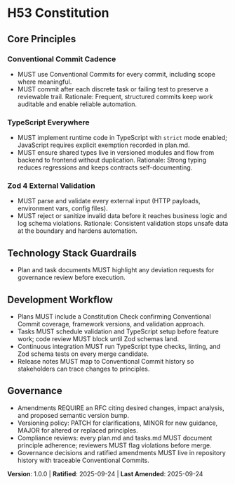 <!--
Sync Impact Report
Version change: N/A → 1.0.0
Modified principles:
- N/A → Conventional Commit Cadence
- N/A → TypeScript Everywhere
- N/A → External Validation
Added sections:
- Technology Stack Guardrails
- Development Workflow
Removed sections: none
Templates requiring updates:
- ✅ .specify/templates/plan-template.md
- ✅ .specify/templates/tasks-template.md
Follow-up TODOs: none
-->

# H53 Constitution

## Core Principles

### Conventional Commit Cadence

- MUST use Conventional Commits for every commit, including scope where meaningful.
- MUST commit after each discrete task or failing test to preserve a reviewable trail.
  Rationale: Frequent, structured commits keep work auditable and enable reliable automation.

### TypeScript Everywhere

- MUST implement runtime code in TypeScript with `strict` mode enabled; JavaScript requires explicit exemption recorded in plan.md.
- MUST ensure shared types live in versioned modules and flow from backend to frontend without duplication.
  Rationale: Strong typing reduces regressions and keeps contracts self-documenting.

### Zod 4 External Validation

- MUST parse and validate every external input (HTTP payloads, environment vars, config files).
- MUST reject or sanitize invalid data before it reaches business logic and log schema violations.
  Rationale: Consistent validation stops unsafe data at the boundary and hardens automation.

## Technology Stack Guardrails

- Plan and task documents MUST highlight any deviation requests for governance review before execution.

## Development Workflow

- Plans MUST include a Constitution Check confirming Conventional Commit coverage, framework versions, and validation approach.
- Tasks MUST schedule validation and TypeScript setup before feature work; code review MUST block until Zod schemas land.
- Continuous integration MUST run TypeScript type checks, linting, and Zod schema tests on every merge candidate.
- Release notes MUST map to Conventional Commit history so stakeholders can trace changes to principles.

## Governance

- Amendments REQUIRE an RFC citing desired changes, impact analysis, and proposed semantic version bump.
- Versioning policy: PATCH for clarifications, MINOR for new guidance, MAJOR for altered or replaced principles.
- Compliance reviews: every plan.md and tasks.md MUST document principle adherence; reviewers MUST flag violations before merge.
- Governance decisions and ratified amendments MUST live in repository history with traceable Conventional Commits.

**Version**: 1.0.0 | **Ratified**: 2025-09-24 | **Last Amended**: 2025-09-24
